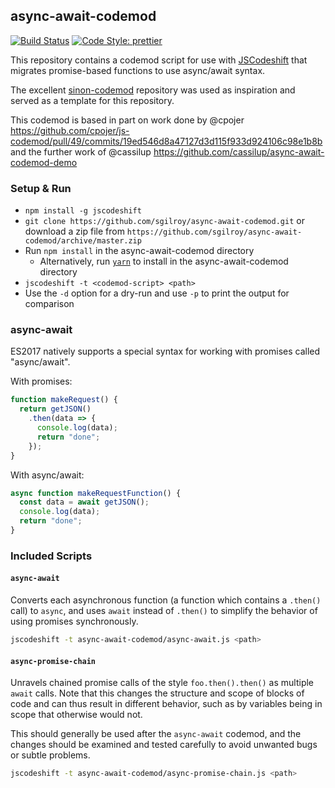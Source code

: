 ## async-await-codemod

[![Build Status](https://img.shields.io/travis/sgilroy/async-await-codemod.svg?style=flat-square)](https://travis-ci.org/sgilroy/async-await-codemod) [![Code Style: prettier](https://img.shields.io/badge/code_style-prettier-ff69b4.svg?style=flat-square)](https://github.com/prettier/prettier)

This repository contains a codemod script for use with
[JSCodeshift](https://github.com/facebook/jscodeshift) that migrates promise-based functions to use async/await syntax.

The excellent [sinon-codemod](https://github.com/hurrymaplelad/sinon-codemod) repository was used as inspiration and served as a template for this repository.

This codemod is based in part on work done by @cpojer https://github.com/cpojer/js-codemod/pull/49/commits/19ed546d8a47127d3d115f933d924106c98e1b8b
and the further work of @cassilup https://github.com/cassilup/async-await-codemod-demo

### Setup & Run

* `npm install -g jscodeshift`
* `git clone https://github.com/sgilroy/async-await-codemod.git` or download a zip file
  from `https://github.com/sgilroy/async-await-codemod/archive/master.zip`
* Run `npm install` in the async-await-codemod directory
  * Alternatively, run [`yarn`](https://yarnpkg.com/) to install in the
    async-await-codemod directory
* `jscodeshift -t <codemod-script> <path>`
* Use the `-d` option for a dry-run and use `-p` to print the output
  for comparison

### async-await

ES2017 natively supports a special syntax for working with promises called "async/await".

With promises:

```js
function makeRequest() {
  return getJSON()
    .then(data => {
      console.log(data);
      return "done";
    });
}
```

With async/await:

```js
async function makeRequestFunction() {
  const data = await getJSON();
  console.log(data);
  return "done";
}
```

### Included Scripts

#### `async-await`

Converts each asynchronous function (a function which contains a `.then()` call) to `async`, and uses `await` instead
of `.then()` to simplify the behavior of using promises synchronously.

```sh
jscodeshift -t async-await-codemod/async-await.js <path>
```

#### `async-promise-chain`

Unravels chained promise calls of the style `foo.then().then()` as multiple `await` calls. Note that this changes the
structure and scope of blocks of code and can thus result in different behavior, such as by variables being in scope
that otherwise would not.

This should generally be used after the `async-await` codemod, and the changes should be examined and tested carefully
to avoid unwanted bugs or subtle problems.

```sh
jscodeshift -t async-await-codemod/async-promise-chain.js <path>
```